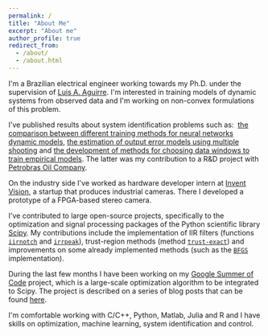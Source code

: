 ```yaml
---
permalink: /
title: "About Me"
excerpt: "About me"
author_profile: true
redirect_from: 
  - /about/
  - /about.html
---
```


I'm a Brazilian electrical engineer working towards my Ph.D. under the supervision of [Luis A. Aguirre](https://scholar.google.com.br/citations?user=_zkC6_kAAAAJ&hl=en). I'm interested in training models of dynamic systems from observed data and I'm working on non-convex formulations of this problem.

I've published results about system identification problems such as:  [the comparison between different training methods for neural networks dynamic models](https://arxiv.org/abs/1706.07119v1), [the estimation of output error models using multiple shooting](https://antonior92.github.io/files/2017-IFAC.pdf) and [the development of methods for choosing data windows to train empirical models](http://www.sciencedirect.com/science/article/pii/S2405896315008915). The latter was my contribution to a R&D project with [Petrobras Oil Company](http://www.petrobras.com.br/en/).

On the industry side I've worked as hardware developer intern at [Invent Vision](http://www.ivision.ind.br), a startup that produces industrial cameras. There I developed a prototype of a FPGA-based stereo camera. 

I've contributed to large open-source projects, specifically to the optimization and signal processing packages of the Python scientific library [Scipy](https://www.scipy.org/scipylib/index.html). My contributions include the implementation of IIR filters (functions [``iirnotch``](http://scipy.github.io/devdocs/generated/scipy.signal.iirnotch.html#scipy.signal.iirnotch) and [``irrpeak``](http://scipy.github.io/devdocs/generated/scipy.signal.iirpeak.html#scipy.signal.iirpeak)), trust-region methods (method [``trust-exact``](http://scipy.github.io/devdocs/optimize.minimize-trustexact.html)) and  improvements on some already implemented methods (such as the [``BFGS``](http://scipy.github.io/devdocs/optimize.minimize-bfgs.html) implementation). 

During the last few months I have been working on my [Google Summer of Code](https://summerofcode.withgoogle.com) project, which is a large-scale optimization algorithm to be integrated to Scipy. The project is described on a series of blog posts that can be found [here](https://antonior92.github.io/tags/#gsoc-2017).

I'm comfortable working with C/C++, Python, Matlab, Julia and R and I have skills on optimization, machine learning, system identification and control.




